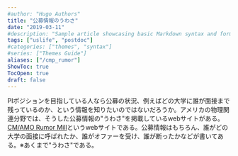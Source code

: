 ```yaml
---
#author: "Hugo Authors"
title: "公募情報のうわさ"
date: "2019-03-11"
#description: "Sample article showcasing basic Markdown syntax and formatting for HTML elements."
tags: ["uslife", "postdoc"]
#categories: ["themes", "syntax"]
#series: ["Themes Guide"]
aliases: ["/cmp_rumor"]
ShowToc: true
TocOpen: true
draft: false
---
```



PIポジションを目指している人なら公募の状況、例えばどの大学に誰が面接まで残っているのか、という情報を知りたいのではないだろうか。アメリカの物理関連分野では、そうした公募情報の"うわさ"を掲載しているwebサイトがある。[CM/AMO Rumor Mill](http://www.cmamorumors.org/doku.php)というwebサイトである。公募情報はもちろん、誰がどの大学の面接に呼ばれたか、誰がオファーを受け、誰が断ったかなどが書いてある。※あくまで"うわさ"である。